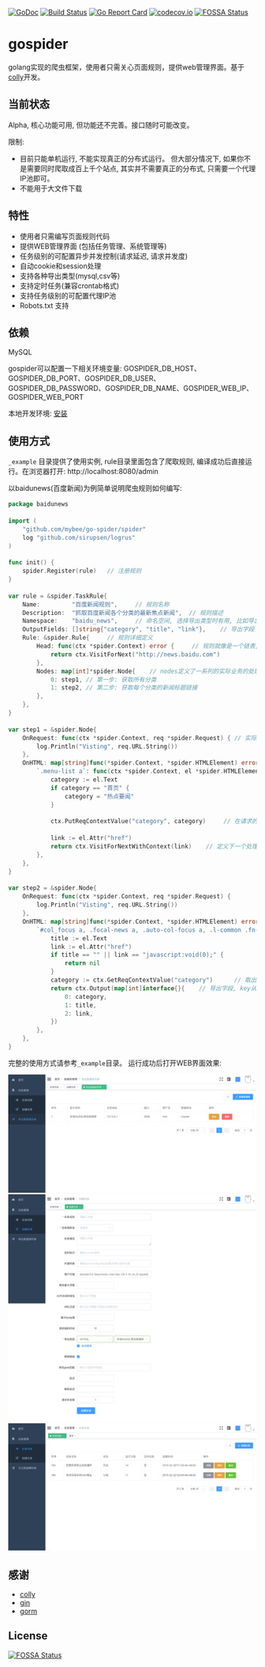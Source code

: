 [![GoDoc](https://godoc.org/github.com/mybee/gospider?status.svg)](https://godoc.org/github.com/mybee/gospider)
[![Build Status](https://travis-ci.com/mybee/gospider.svg?branch=master)](https://travis-ci.org/mybee/gospider)
[![Go Report Card](https://goreportcard.com/badge/github.com/mybee/gospider)](https://goreportcard.com/report/github.com/mybee/gospider)
[![codecov.io](https://codecov.io/github/mybee/go-spider/branch/master/graph/badge.svg)](https://codecov.io/github/mybee/gospider)
[![FOSSA Status](https://app.fossa.com/api/projects/git%2Bgithub.com%2Fnange%2Fgospider.svg?type=shield)](https://app.fossa.com/projects/git%2Bgithub.com%2Fnange%2Fgospider?ref=badge_shield)


# gospider
golang实现的爬虫框架，使用者只需关心页面规则，提供web管理界面。基于[colly](https://github.com/gocolly/colly)开发。


## 当前状态
Alpha, 核心功能可用, 但功能还不完善。接口随时可能改变。

限制: 
* 目前只能单机运行, 不能实现真正的分布式运行。 但大部分情况下, 如果你不是需要同时爬取成百上千个站点, 其实并不需要真正的分布式, 
只需要一个代理IP池即可。
* 不能用于大文件下载


## 特性
* 使用者只需编写页面规则代码
* 提供WEB管理界面 (包括任务管理、系统管理等)
* 任务级别的可配置异步并发控制(请求延迟, 请求并发度)
* 自动cookie和session处理
* 支持各种导出类型(mysql,csv等)
* 支持定时任务(兼容crontab格式)
* 支持任务级别的可配置代理IP池
* Robots.txt 支持

## 依赖
MySQL

gospider可以配置一下相关环境变量: 
GOSPIDER_DB_HOST、GOSPIDER_DB_PORT、GOSPIDER_DB_USER、GOSPIDER_DB_PASSWORD、GOSPIDER_DB_NAME、GOSPIDER_WEB_IP、GOSPIDER_WEB_PORT

本地开发环境: [安装](https://github.com/mybee/go-spider/wiki/Install)

## 使用方式
`_example` 目录提供了使用实例, rule目录里面包含了爬取规则, 编译成功后直接运行。在浏览器打开: http://localhost:8080/admin

以baidunews(百度新闻)为例简单说明爬虫规则如何编写:
```go
package baidunews

import (
	"github.com/mybee/go-spider/spider"
	log "github.com/sirupsen/logrus"
)

func init() {
	spider.Register(rule)   // 注册规则
}

var rule = &spider.TaskRule{
	Name:         "百度新闻规则",     // 规则名称
	Description:  "抓取百度新闻各个分类的最新焦点新闻",  // 规则描述
	Namespace:    "baidu_news",     // 命名空间, 选择导出类型时有用, 比如导出类型为MySQL时, namespace相当于表明
	OutputFields: []string{"category", "title", "link"},    // 导出字段
	Rule: &spider.Rule{     // 规则详细定义
		Head: func(ctx *spider.Context) error {     // 规则就像是一个链表, head为头节点, 后续为node节点, head节点的处理应该足够简单, 比如定义入口链接, 处理登陆等
			return ctx.VisitForNext("http://news.baidu.com")
		},
		Nodes: map[int]*spider.Node{    // nodes定义了一系列的实际业务的处理步骤, 一个复杂的业务可以被分为多个连续的子任务, key从0开始递增
			0: step1, // 第一步: 获取所有分类
			1: step2, // 第二步: 获取每个分类的新闻标题链接
		},
	},
}

var step1 = &spider.Node{ 
    OnRequest: func(ctx *spider.Context, req *spider.Request) { // 实际请求发出之前执行
        log.Println("Visting", req.URL.String())
    },
    OnHTML: map[string]func(*spider.Context, *spider.HTMLElement) error {  // 返回结果是html时执行, map的key为页面选择器(和jquery的选择器语法相同)
        `.menu-list a`: func(ctx *spider.Context, el *spider.HTMLElement) error { // 获取所有分类
            category := el.Text
            if category == "首页" {
                category = "热点要闻"
            }

            ctx.PutReqContextValue("category", category)     // 在请求的context中存储key,value值(通常用于需要传递参数到下一个处理流程时使用)

            link := el.Attr("href")
            return ctx.VisitForNextWithContext(link)    // 定义下一个处理流程的入口, 并且保留context上下文
        },
    },
}

var step2 = &spider.Node{ 
    OnRequest: func(ctx *spider.Context, req *spider.Request) {
        log.Println("Visting", req.URL.String())
    },
    OnHTML: map[string]func(*spider.Context, *spider.HTMLElement) error {
        `#col_focus a, .focal-news a, .auto-col-focus a, .l-common .fn-c a`: func(ctx *spider.Context, el *spider.HTMLElement) error {
            title := el.Text
            link := el.Attr("href")
            if title == "" || link == "javascript:void(0);" {
                return nil
            }
            category := ctx.GetReqContextValue("category")      // 取出上一步context中存储的值
            return ctx.Output(map[int]interface{}{    // 导出字段, key从0递增, 很上面的OutputFields内容需要一一对应
                0: category,
                1: title,
                2: link,
            })
        },
    },
}

```
完整的使用方式请参考`_example`目录。 运行成功后打开WEB界面效果:

![image](gospider-exportdb-list.png)
![image](gospider-task-create.png)
![image](gospider-task-list.png)


## 感谢
* [colly](https://github.com/gocolly/colly)
* [gin](https://github.com/gin-gonic/gin)
* [gorm](https://github.com/jinzhu/gorm)


## License
[![FOSSA Status](https://app.fossa.io/api/projects/git%2Bgithub.com%2Fnange%2Fgospider.svg?type=large)](https://app.fossa.io/projects/git%2Bgithub.com%2Fnange%2Fgospider?ref=badge_large)